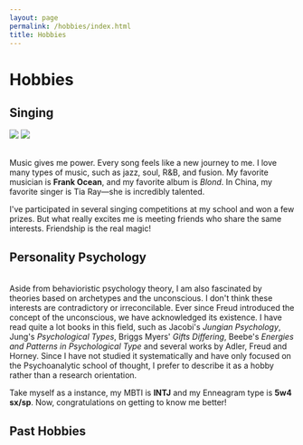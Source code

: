 ```yaml
---
layout: page
permalink: /hobbies/index.html
title: Hobbies
---
```


# Hobbies

## Singing

<div class="third">
<img src="https://mumusan0102.github.io/images/swimming2.JPG">
<img src="https://mumusan0102.github.io/images/swimming.JPG">
</div>

<br>Music gives me power. Every song feels like a new journey to me. I love many types of music, such as jazz, soul, R&B, and fusion. My favorite musician is **Frank Ocean**, and my favorite album is *Blond*. In China, my favorite singer is Tia Ray—she is incredibly talented.

I've participated in several singing competitions at my school and won a few prizes. But what really excites me is meeting friends who share the same interests. Friendship is the real magic!

## Personality Psychology

<br>Aside from behavioristic psychology theory, I am also fascinated by theories based on archetypes and the unconscious. I don't think these interests are contradictory or irreconcilable. Ever since Freud introduced the concept of the unconscious, we have acknowledged its existence. I have read quite a lot books in this field, such as Jacobi's *Jungian Psychology*, Jung's *Psychological Types*, Briggs Myers' *Gifts Differing*, Beebe's *Energies and Patterns in Psychological Type* and several works by Adler, Freud and Horney. Since I have not studied it systematically and have only focused on the Psychoanalytic school of thought, I prefer to describe it as a hobby rather than a research orientation.

Take myself as a instance, my MBTI is **INTJ** and my Enneagram type is **5w4 sx/sp**. Now, congratulations on getting to know me better! 




## Past Hobbies

